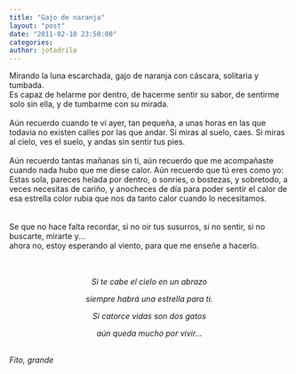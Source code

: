 ```yaml
---
title: "Gajo de naranja"
layout: "post"
date: "2011-02-10 23:50:00"
categories: 
author: jotadrilo
---
```


<div class="css-full-post-content js-full-post-content">
Mirando la luna escarchada, gajo de naranja con cáscara, solitaria y tumbada.<br />Es capaz de helarme por dentro, de hacerme sentir su sabor, de sentirme solo sin ella, y de tumbarme con su mirada.<br /><br />Aún recuerdo cuando te vi ayer, tan pequeña, a unas horas en las que todavia no existen calles por las que andar. Si miras al suelo, caes. Si miras al cielo, ves el suelo, y andas sin sentir tus pies.<br /><br />Aún recuerdo tantas mañanas sin ti, aún recuerdo que me acompañaste cuando nada hubo que me diese calor. Aún recuerdo que tú eres como yo: Estas sola, pareces helada por dentro, o sonries, o bostezas, y sobretodo, a veces necesitas de cariño, y anocheces de día para poder sentir el calor de esa estrella color rubia que nos da tanto calor cuando lo necesitamos.<br /><br /><br />Se que no hace falta recordar, si no oir tus susurros, si no sentir, si no buscarte, mirarte y...<br />ahora no, estoy esperando al viento, para que me enseñe a hacerlo.<br /><br /><br /><p style="font-style: italic;" align="center"></p><p style="font-style: italic;" align="center">Si te cabe el cielo en un abrazo</p> <p style="font-style: italic;" align="center">siempre habrá una estrella para ti.</p> <p style="font-style: italic;" align="center">Si catorce vidas son dos gatos</p> <p style="font-style: italic;" align="center">aún queda mucho por vivir…</p><br /><span style="font-style: italic;">Fito, grande</span><span style="font-style: italic;"></span>
</div>
